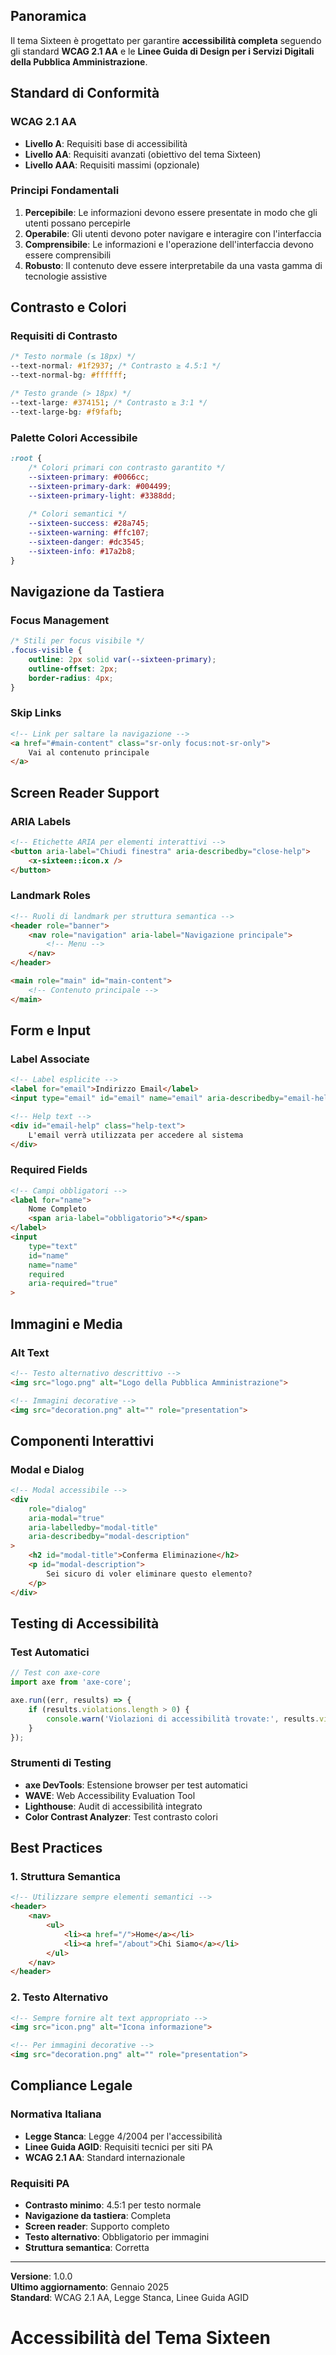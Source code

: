 
## Panoramica

Il tema Sixteen è progettato per garantire **accessibilità completa** seguendo gli standard **WCAG 2.1 AA** e le **Linee Guida di Design per i Servizi Digitali della Pubblica Amministrazione**.

## Standard di Conformità

### WCAG 2.1 AA
- **Livello A**: Requisiti base di accessibilità
- **Livello AA**: Requisiti avanzati (obiettivo del tema Sixteen)
- **Livello AAA**: Requisiti massimi (opzionale)

### Principi Fondamentali
1. **Percepibile**: Le informazioni devono essere presentate in modo che gli utenti possano percepirle
2. **Operabile**: Gli utenti devono poter navigare e interagire con l'interfaccia
3. **Comprensibile**: Le informazioni e l'operazione dell'interfaccia devono essere comprensibili
4. **Robusto**: Il contenuto deve essere interpretabile da una vasta gamma di tecnologie assistive

## Contrasto e Colori

### Requisiti di Contrasto
```css
/* Testo normale (≤ 18px) */
--text-normal: #1f2937; /* Contrasto ≥ 4.5:1 */
--text-normal-bg: #ffffff;

/* Testo grande (> 18px) */
--text-large: #374151; /* Contrasto ≥ 3:1 */
--text-large-bg: #f9fafb;
```

### Palette Colori Accessibile
```css
:root {
    /* Colori primari con contrasto garantito */
    --sixteen-primary: #0066cc;
    --sixteen-primary-dark: #004499;
    --sixteen-primary-light: #3388dd;
    
    /* Colori semantici */
    --sixteen-success: #28a745;
    --sixteen-warning: #ffc107;
    --sixteen-danger: #dc3545;
    --sixteen-info: #17a2b8;
}
```

## Navigazione da Tastiera

### Focus Management
```css
/* Stili per focus visibile */
.focus-visible {
    outline: 2px solid var(--sixteen-primary);
    outline-offset: 2px;
    border-radius: 4px;
}
```

### Skip Links
```html
<!-- Link per saltare la navigazione -->
<a href="#main-content" class="sr-only focus:not-sr-only">
    Vai al contenuto principale
</a>
```

## Screen Reader Support

### ARIA Labels
```html
<!-- Etichette ARIA per elementi interattivi -->
<button aria-label="Chiudi finestra" aria-describedby="close-help">
    <x-sixteen::icon.x />
</button>
```

### Landmark Roles
```html
<!-- Ruoli di landmark per struttura semantica -->
<header role="banner">
    <nav role="navigation" aria-label="Navigazione principale">
        <!-- Menu -->
    </nav>
</header>

<main role="main" id="main-content">
    <!-- Contenuto principale -->
</main>
```

## Form e Input

### Label Associate
```html
<!-- Label esplicite -->
<label for="email">Indirizzo Email</label>
<input type="email" id="email" name="email" aria-describedby="email-help">

<!-- Help text -->
<div id="email-help" class="help-text">
    L'email verrà utilizzata per accedere al sistema
</div>
```

### Required Fields
```html
<!-- Campi obbligatori -->
<label for="name">
    Nome Completo
    <span aria-label="obbligatorio">*</span>
</label>
<input 
    type="text" 
    id="name" 
    name="name" 
    required 
    aria-required="true"
>
```

## Immagini e Media

### Alt Text
```html
<!-- Testo alternativo descrittivo -->
<img src="logo.png" alt="Logo della Pubblica Amministrazione">

<!-- Immagini decorative -->
<img src="decoration.png" alt="" role="presentation">
```

## Componenti Interattivi

### Modal e Dialog
```html
<!-- Modal accessibile -->
<div 
    role="dialog" 
    aria-modal="true" 
    aria-labelledby="modal-title"
    aria-describedby="modal-description"
>
    <h2 id="modal-title">Conferma Eliminazione</h2>
    <p id="modal-description">
        Sei sicuro di voler eliminare questo elemento?
    </p>
</div>
```

## Testing di Accessibilità

### Test Automatici
```javascript
// Test con axe-core
import axe from 'axe-core';

axe.run((err, results) => {
    if (results.violations.length > 0) {
        console.warn('Violazioni di accessibilità trovate:', results.violations);
    }
});
```

### Strumenti di Testing
- **axe DevTools**: Estensione browser per test automatici
- **WAVE**: Web Accessibility Evaluation Tool
- **Lighthouse**: Audit di accessibilità integrato
- **Color Contrast Analyzer**: Test contrasto colori

## Best Practices

### 1. Struttura Semantica
```html
<!-- Utilizzare sempre elementi semantici -->
<header>
    <nav>
        <ul>
            <li><a href="/">Home</a></li>
            <li><a href="/about">Chi Siamo</a></li>
        </ul>
    </nav>
</header>
```

### 2. Testo Alternativo
```html
<!-- Sempre fornire alt text appropriato -->
<img src="icon.png" alt="Icona informazione">

<!-- Per immagini decorative -->
<img src="decoration.png" alt="" role="presentation">
```

## Compliance Legale

### Normativa Italiana
- **Legge Stanca**: Legge 4/2004 per l'accessibilità
- **Linee Guida AGID**: Requisiti tecnici per siti PA
- **WCAG 2.1 AA**: Standard internazionale

### Requisiti PA
- **Contrasto minimo**: 4.5:1 per testo normale
- **Navigazione da tastiera**: Completa
- **Screen reader**: Supporto completo
- **Testo alternativo**: Obbligatorio per immagini
- **Struttura semantica**: Corretta

---

**Versione**: 1.0.0  
**Ultimo aggiornamento**: Gennaio 2025  
**Standard**: WCAG 2.1 AA, Legge Stanca, Linee Guida AGID 
# Accessibilità del Tema Sixteen
 